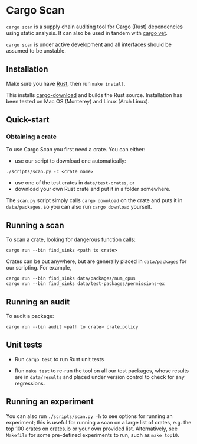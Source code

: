 # Cargo Scan

`cargo scan` is a supply chain auditing tool for Cargo (Rust) dependencies using static analysis.
It can also be used in tandem with [cargo vet](https://mozilla.github.io/cargo-vet/).

`cargo scan` is under active development and all interfaces should be assumed to be unstable.

## Installation

Make sure you have [Rust](https://www.rust-lang.org/tools/install), then run `make install`.

This installs [cargo-download](https://crates.io/crates/cargo-download) and builds the Rust source.
Installation has been tested on Mac OS (Monterey) and Linux (Arch Linux).

## Quick-start

### Obtaining a crate

To use Cargo Scan you first need a crate. You can either:
- use our script to download one automatically:
```
./scripts/scan.py -c <crate name>
```
- use one of the test crates in `data/test-crates`, or
- download your own Rust crate and put it in a folder somewhere.

The `scan.py` script simply calls `cargo download` on the crate and puts it in `data/packages`, so you can also run `cargo download` yourself.

## Running a scan

To scan a crate, looking for dangerous function calls:
```
cargo run --bin find_sinks <path to crate>
```

Crates can be put anywhere, but are generally placed in `data/packages` for our scripting. For example,
```
cargo run --bin find_sinks data/packages/num_cpus
cargo run --bin find_sinks data/test-packages/permissions-ex
```

## Running an audit

To audit a package:
```
cargo run --bin audit <path to crate> crate.policy
```

## Unit tests

- Run `cargo test` to run Rust unit tests

- Run `make test` to re-run the tool on all our test packages, whose results are in `data/results` and placed under version control to check for any regressions.

## Running an experiment

You can also run `./scripts/scan.py -h` to see options for running an experiment; this is useful for running a scan on a large list of crates, e.g. the top 100 crates on crates.io or your own provided list. Alternatively, see `Makefile` for some pre-defined experiments to run, such as `make top10`.
